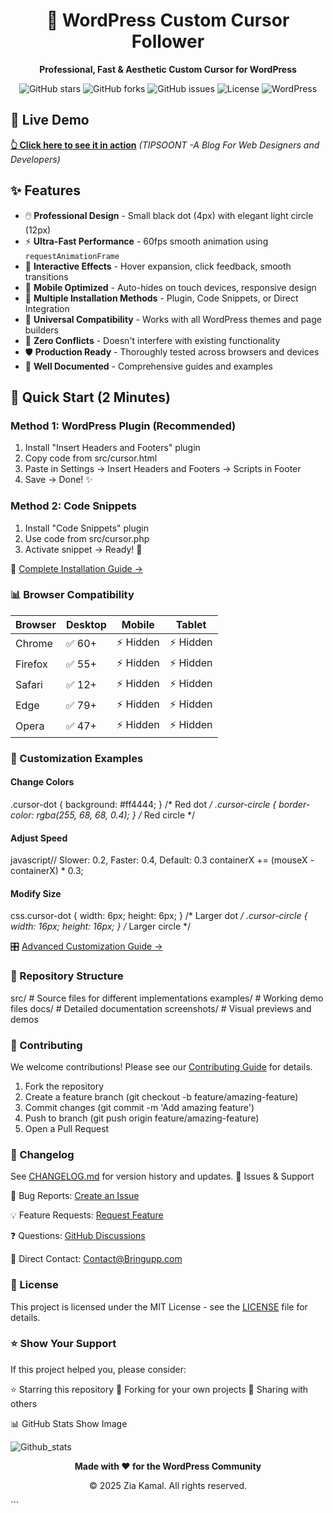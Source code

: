 <div align="center">
  <h1>🎯 WordPress Custom Cursor Follower</h1>
  <p><strong>Professional, Fast & Aesthetic Custom Cursor for WordPress</strong></p>
  
  ![GitHub stars](https://img.shields.io/github/stars/yourusername/wordpress-custom-cursor?style=social)
  ![GitHub forks](https://img.shields.io/github/forks/yourusername/wordpress-custom-cursor?style=social)
  ![GitHub issues](https://img.shields.io/github/issues/yourusername/wordpress-custom-cursor)
  ![License](https://img.shields.io/github/license/yourusername/wordpress-custom-cursor)
  ![WordPress](https://img.shields.io/badge/WordPress-5.0%2B-blue)
</div>

## 🌟 Live Demo
[**👆 Click here to see it in action**](https://tipsoont.blog) *(TIPSOONT -A Blog For Web Designers and Developers)*

## ✨ Features

- 🖱️ **Professional Design** - Small black dot (4px) with elegant light circle (12px)
- ⚡ **Ultra-Fast Performance** - 60fps smooth animation using `requestAnimationFrame`
- 🎨 **Interactive Effects** - Hover expansion, click feedback, smooth transitions
- 📱 **Mobile Optimized** - Auto-hides on touch devices, responsive design
- 🔧 **Multiple Installation Methods** - Plugin, Code Snippets, or Direct Integration
- 🎯 **Universal Compatibility** - Works with all WordPress themes and page builders
- 🚫 **Zero Conflicts** - Doesn't interfere with existing functionality
- 🛡️ **Production Ready** - Thoroughly tested across browsers and devices
- 📝 **Well Documented** - Comprehensive guides and examples

## 🚀 Quick Start (2 Minutes)

### Method 1: WordPress Plugin (Recommended)

1. Install "Insert Headers and Footers" plugin
2. Copy code from src/cursor.html
3. Paste in Settings → Insert Headers and Footers → Scripts in Footer
4. Save → Done! ✨

### Method 2: Code Snippets

1. Install "Code Snippets" plugin
2. Use code from src/cursor.php
3. Activate snippet → Ready! 🎉

📖 [Complete Installation Guide →](INSTALLATION.md)

### 📊 Browser Compatibility

| Browser | Desktop | Mobile   | Tablet   |
| ------- | ------- | -------- | -------- |
| Chrome  | ✅ 60+   | ⚡ Hidden | ⚡ Hidden |
| Firefox | ✅ 55+   | ⚡ Hidden | ⚡ Hidden |
| Safari  | ✅ 12+   | ⚡ Hidden | ⚡ Hidden |
| Edge    | ✅ 79+   | ⚡ Hidden | ⚡ Hidden |
| Opera   | ✅ 47+   | ⚡ Hidden | ⚡ Hidden |

### 🎨 Customization Examples

#### Change Colors
.cursor-dot { background: #ff4444; } /* Red dot */
.cursor-circle { border-color: rgba(255, 68, 68, 0.4); } /* Red circle */

#### Adjust Speed
javascript// Slower: 0.2, Faster: 0.4, Default: 0.3
containerX += (mouseX - containerX) * 0.3;

#### Modify Size
css.cursor-dot { width: 6px; height: 6px; } /* Larger dot */
.cursor-circle { width: 16px; height: 16px; } /* Larger circle */

🎛️ [Advanced Customization Guide →](docs/customization.md)

### 📁 Repository Structure
src/           # Source files for different implementations
examples/      # Working demo files
docs/          # Detailed documentation
screenshots/   # Visual previews and demos

###  🤝 Contributing
We welcome contributions! Please see our [Contributing Guide](CONTRIBUTING.md) for details.

1. Fork the repository
2. Create a feature branch (git checkout -b feature/amazing-feature)
3. Commit changes (git commit -m 'Add amazing feature')
4. Push to branch (git push origin feature/amazing-feature)
5. Open a Pull Request


### 📝 Changelog
See [CHANGELOG.md](CHANGELOG.md) for version history and updates.
🐛 Issues & Support

🐛 Bug Reports: [Create an Issue](../../issues/new?template=bug_report.md)


💡 Feature Requests: [Request Feature](../../issues/new?template=feature_request.md)


❓ Questions: [GitHub Discussions](../../discussions)

📧 Direct Contact: Contact@Bringupp.com

### 📄 License

This project is licensed under the MIT License - see the [LICENSE](LICENSE) file for details.

###  ⭐ Show Your Support
If this project helped you, please consider:

⭐ Starring this repository
🍴 Forking for your own projects
📢 Sharing with others

📊 GitHub Stats
Show Image

![Github_stats](https://github-readme-stats.vercel.app/api?username=yourusername&show_icons=true&theme=radical)

<div align="center">
  <p><strong>Made with ❤️ for the WordPress Community</strong></p>
  <p>© 2025 Zia Kamal. All rights reserved.</p>
</div>
```
